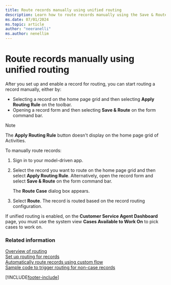 ```yaml
---
title: Route records manually using unified routing 
description: Learn how to route records manually using the Save & Route option on the form command bar and Apply Routing Rule on the home page grid.
ms.date: 07/01/2024
ms.topic: article
author: "neeranelli"
ms.author: nenellim
---
```

# Route records manually using unified routing

 After you set up and enable a record for routing, you can start routing a record manually, either by:
- Selecting a record on the home page grid and then selecting **Apply Routing Rule** on the toolbar.
- Opening a record form and then selecting  **Save & Route** on the form command bar.

> [!NOTE]
> The **Apply Routing Rule** button doesn't display on the home page grid of Activities.

To manually route records:

1. Sign in to your model-driven app.

2. Select the record you want to route on the home page grid and then select **Apply Routing Rule**.
   Alternatively, open the record form and select **Save & Route** on the form command bar.

   The **Route Case** dialog box appears.

3. Select **Route**. The record is routed based on the record routing configuration.

If unified routing is enabled, on the **Customer Service Agent Dashboard** page, you must use the system view **Cases Available to Work On** to pick cases to work on.

### Related information

[Overview of routing](../administer/overview-unified-routing.md)  
[Set up routing for records](../administer/set-up-record-routing.md)  
[Automatically route records using custom flow](../administer/routing-trigger-automatic.md)  
[Sample code to trigger routing for non-case records](../develop/trigger-routing-non-case-records.md)  

[!INCLUDE[footer-include](../../includes/footer-banner.md)]
